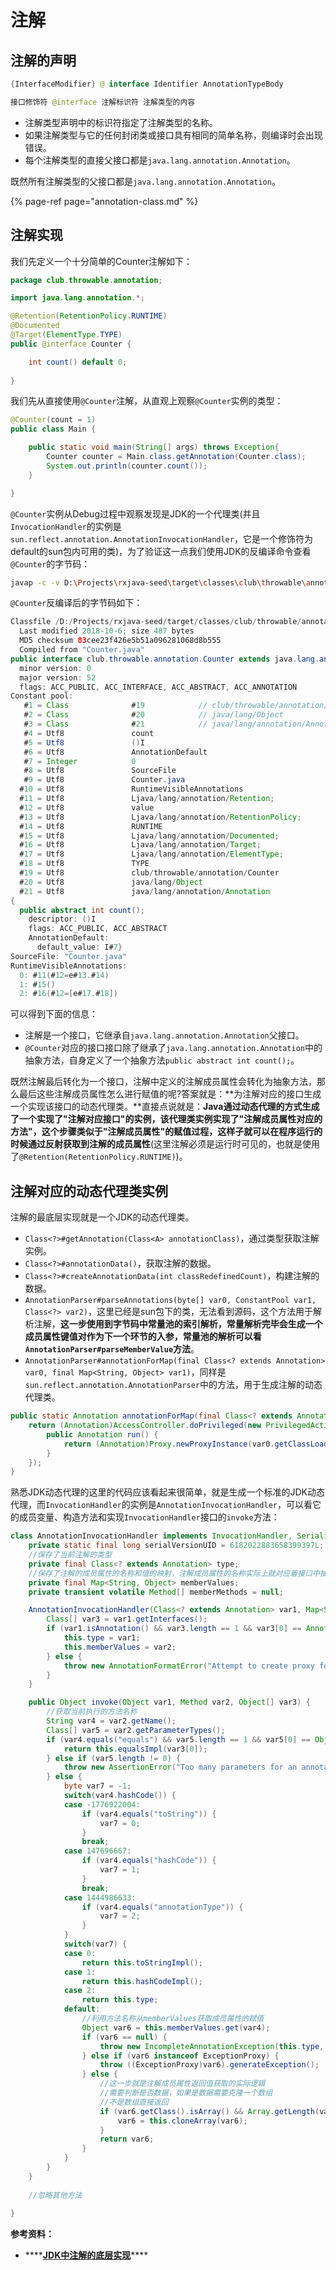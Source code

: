 # 注解

## 注解的声明

```java
{InterfaceModifier} @ interface Identifier AnnotationTypeBody

接口修饰符 @interface 注解标识符 注解类型的内容
```

* 注解类型声明中的标识符指定了注解类型的名称。
* 如果注解类型与它的任何封闭类或接口具有相同的简单名称，则编译时会出现错误。
* 每个注解类型的直接父接口都是`java.lang.annotation.Annotation`。

既然所有注解类型的父接口都是`java.lang.annotation.Annotation`。

{% page-ref page="annotation-class.md" %}

## 注解实现 <a id="&#x6CE8;&#x89E3;&#x5B9E;&#x73B0;&#x63A2;&#x7A76;"></a>

我们先定义一个十分简单的Counter注解如下：

```java
package club.throwable.annotation;

import java.lang.annotation.*;

@Retention(RetentionPolicy.RUNTIME)
@Documented
@Target(ElementType.TYPE)
public @interface Counter {

    int count() default 0;
	
}
```

我们先从直接使用`@Counter`注解，从直观上观察`@Counter`实例的类型：

```java
@Counter(count = 1)
public class Main {

    public static void main(String[] args) throws Exception{
        Counter counter = Main.class.getAnnotation(Counter.class);
        System.out.println(counter.count());
    }

}
```

`@Counter`实例从Debug过程中观察发现是JDK的一个代理类\(并且`InvocationHandler`的实例是`sun.reflect.annotation.AnnotationInvocationHandler`，它是一个修饰符为default的sun包内可用的类\)，为了验证这一点我们使用JDK的反编译命令查看`@Counter`的字节码：

```bash
javap -c -v D:\Projects\rxjava-seed\target\classes\club\throwable\annotation\Counter.class
```

`@Counter`反编译后的字节码如下：

```java
Classfile /D:/Projects/rxjava-seed/target/classes/club/throwable/annotation/Counter.class
  Last modified 2018-10-6; size 487 bytes
  MD5 checksum 83cee23f426e5b51a096281068d8b555
  Compiled from "Counter.java"
public interface club.throwable.annotation.Counter extends java.lang.annotation.Annotation
  minor version: 0
  major version: 52
  flags: ACC_PUBLIC, ACC_INTERFACE, ACC_ABSTRACT, ACC_ANNOTATION
Constant pool:
   #1 = Class              #19            // club/throwable/annotation/Counter
   #2 = Class              #20            // java/lang/Object
   #3 = Class              #21            // java/lang/annotation/Annotation
   #4 = Utf8               count
   #5 = Utf8               ()I
   #6 = Utf8               AnnotationDefault
   #7 = Integer            0
   #8 = Utf8               SourceFile
   #9 = Utf8               Counter.java
  #10 = Utf8               RuntimeVisibleAnnotations
  #11 = Utf8               Ljava/lang/annotation/Retention;
  #12 = Utf8               value
  #13 = Utf8               Ljava/lang/annotation/RetentionPolicy;
  #14 = Utf8               RUNTIME
  #15 = Utf8               Ljava/lang/annotation/Documented;
  #16 = Utf8               Ljava/lang/annotation/Target;
  #17 = Utf8               Ljava/lang/annotation/ElementType;
  #18 = Utf8               TYPE
  #19 = Utf8               club/throwable/annotation/Counter
  #20 = Utf8               java/lang/Object
  #21 = Utf8               java/lang/annotation/Annotation
{
  public abstract int count();
    descriptor: ()I
    flags: ACC_PUBLIC, ACC_ABSTRACT
    AnnotationDefault:
      default_value: I#7}
SourceFile: "Counter.java"
RuntimeVisibleAnnotations:
  0: #11(#12=e#13.#14)
  1: #15()
  2: #16(#12=[e#17.#18])
```

可以得到下面的信息：

* 注解是一个接口，它继承自`java.lang.annotation.Annotation`父接口。
* `@Counter`对应的接口接口除了继承了`java.lang.annotation.Annotation`中的抽象方法，自身定义了一个抽象方法`public abstract int count();`。

既然注解最后转化为一个接口，注解中定义的注解成员属性会转化为抽象方法，那么最后这些注解成员属性怎么进行赋值的呢?答案就是：**为注解对应的接口生成一个实现该接口的动态代理类。**直接点说就是：**Java通过动态代理的方式生成了一个实现了"注解对应接口"的实例，该代理类实例实现了"注解成员属性对应的方法"，这个步骤类似于"注解成员属性"的赋值过程，这样子就可以在程序运行的时候通过反射获取到注解的成员属性**\(这里注解必须是运行时可见的，也就是使用了`@Retention(RetentionPolicy.RUNTIME)`\)。

## 注解对应的动态代理类实例 <a id="&#x6CE8;&#x89E3;&#x5BF9;&#x5E94;&#x7684;&#x52A8;&#x6001;&#x4EE3;&#x7406;&#x7C7B;&#x5B9E;&#x4F8B;"></a>

注解的最底层实现就是一个JDK的动态代理类。

* `Class<?>#getAnnotation(Class<A> annotationClass)`，通过类型获取注解实例。
* `Class<?>#annotationData()`，获取注解的数据。
* `Class<?>#createAnnotationData(int classRedefinedCount)`，构建注解的数据。
* `AnnotationParser#parseAnnotations(byte[] var0, ConstantPool var1, Class<?> var2)`，这里已经是sun包下的类，无法看到源码，这个方法用于解析注解，**这一步使用到字节码中常量池的索引解析，常量解析完毕会生成一个成员属性键值对作为下一个环节的入参，常量池的解析可以看`AnnotationParser#parseMemberValue`方法**。
* `AnnotationParser#annotationForMap(final Class<? extends Annotation> var0, final Map<String, Object> var1)`，同样是`sun.reflect.annotation.AnnotationParser`中的方法，用于生成注解的动态代理类。

```java
public static Annotation annotationForMap(final Class<? extends Annotation> var0, final Map<String, Object> var1) {
    return (Annotation)AccessController.doPrivileged(new PrivilegedAction<Annotation>() {
        public Annotation run() {
            return (Annotation)Proxy.newProxyInstance(var0.getClassLoader(), new Class[]{var0}, new AnnotationInvocationHandler(var0, var1));
        }
    });
}
```

熟悉JDK动态代理的这里的代码应该看起来很简单，就是生成一个标准的JDK动态代理，而`InvocationHandler`的实例是`AnnotationInvocationHandler`，可以看它的成员变量、构造方法和实现`InvocationHandler`接口的`invoke`方法：

```java
class AnnotationInvocationHandler implements InvocationHandler, Serializable {
    private static final long serialVersionUID = 6182022883658399397L;
	//保存了当前注解的类型
    private final Class<? extends Annotation> type;
	//保存了注解的成员属性的名称和值的映射，注解成员属性的名称实际上就对应着接口中抽象方法的名称
    private final Map<String, Object> memberValues;
    private transient volatile Method[] memberMethods = null;

    AnnotationInvocationHandler(Class<? extends Annotation> var1, Map<String, Object> var2) {
        Class[] var3 = var1.getInterfaces();
        if (var1.isAnnotation() && var3.length == 1 && var3[0] == Annotation.class) {
            this.type = var1;
            this.memberValues = var2;
        } else {
            throw new AnnotationFormatError("Attempt to create proxy for a non-annotation type.");
        }
    }

    public Object invoke(Object var1, Method var2, Object[] var3) {
		//获取当前执行的方法名称
        String var4 = var2.getName();
        Class[] var5 = var2.getParameterTypes();
        if (var4.equals("equals") && var5.length == 1 && var5[0] == Object.class) {
            return this.equalsImpl(var3[0]);
        } else if (var5.length != 0) {
            throw new AssertionError("Too many parameters for an annotation method");
        } else {
            byte var7 = -1;
            switch(var4.hashCode()) {
            case -1776922004:
                if (var4.equals("toString")) {
                    var7 = 0;
                }
                break;
            case 147696667:
                if (var4.equals("hashCode")) {
                    var7 = 1;
                }
                break;
            case 1444986633:
                if (var4.equals("annotationType")) {
                    var7 = 2;
                }
            }
            switch(var7) {
            case 0:
                return this.toStringImpl();
            case 1:
                return this.hashCodeImpl();
            case 2:
                return this.type;
            default:
			    //利用方法名称从memberValues获取成员属性的赋值
                Object var6 = this.memberValues.get(var4);
                if (var6 == null) {
                    throw new IncompleteAnnotationException(this.type, var4);
                } else if (var6 instanceof ExceptionProxy) {
                    throw ((ExceptionProxy)var6).generateException();
                } else {
					//这一步就是注解成员属性返回值获取的实际逻辑
					//需要判断是否数据，如果是数据需要克隆一个数组
					//不是数组直接返回
                    if (var6.getClass().isArray() && Array.getLength(var6) != 0) {
                        var6 = this.cloneArray(var6);
                    }
                    return var6;
                }
            }
        }
    }
    
    //忽略其他方法
    	
}
```



**参考资料：**

* \*\*\*\*[**JDK中注解的底层实现**](https://www.cnblogs.com/throwable/p/9747595.html)\*\*\*\*

